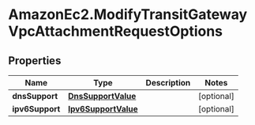 # AmazonEc2.ModifyTransitGatewayVpcAttachmentRequestOptions

## Properties

Name | Type | Description | Notes
------------ | ------------- | ------------- | -------------
**dnsSupport** | [**DnsSupportValue**](DnsSupportValue.md) |  | [optional] 
**ipv6Support** | [**Ipv6SupportValue**](Ipv6SupportValue.md) |  | [optional] 


